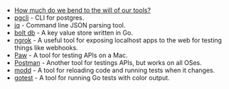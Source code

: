 - [How much do we bend to the will of our tools?](https://thorstenball.com/blog/2020/02/04/how-much-do-we-bend-to-the-will-of-our-tools/)
- [pgcli](https://www.pgcli.com/) - CLI for postgres.
- [jq](https://stedolan.github.io/jq/) - Command line JSON parsing tool.
- [bolt db](https://github.com/boltdb/bolt) - A key value store written in Go.
- [ngrok](https://ngrok.com/) - A useful tool for exposing localhost apps to the web for testing things like webhooks.
- [Paw](https://paw.cloud/) - A tool for testing APIs on a Mac.
- [Postman](https://www.postman.com/) - Another tool for testings APIs, but works on all OSes.
- [modd](https://github.com/cortesi/modd) - A tool for reloading code and running tests when it changes.
- [gotest](https://github.com/rakyll/gotest) - A tool for running Go tests with color output.
